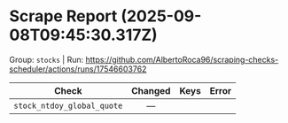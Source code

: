 # Scrape Report (2025-09-08T09:45:30.317Z)

Group: `stocks`  |  Run: https://github.com/AlbertoRoca96/scraping-checks-scheduler/actions/runs/17546603762

| Check | Changed | Keys | Error |
|---|:---:|:--|:--|
| `stock_ntdoy_global_quote` | — |  |  |
